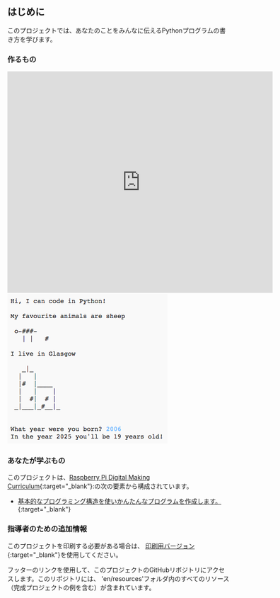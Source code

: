 ## はじめに

このプロジェクトでは、あなたのことをみんなに伝えるPythonプログラムの書き方を学びます。

### 作るもの

<div class="trinket">
  <iframe src="https://trinket.io/embed/python/a1f663ae0d?outputOnly=true&start=result" width="600" height="500" frameborder="0" marginwidth="0" marginheight="0" allowfullscreen>
  </iframe>
  <img src="images/me-final.png">
</div>

### あなたが学ぶもの

このプロジェクトは、[Raspberry Pi Digital Making Curriculum](http://rpf.io/curriculum){:target="_blank"}:の次の要素から構成されています。

+ [基本的なプログラミング構造を使いかんたんなプログラムを作成します。](https://www.raspberrypi.org/curriculum/programming/creator){:target="_blank"}

### 指導者のための追加情報

このプロジェクトを印刷する必要がある場合は、 [印刷用バージョン](https://projects.raspberrypi.org/en/projects/about-me/print){:target="_blank"}を使用してください。

フッターのリンクを使用して、このプロジェクトのGitHubリポジトリにアクセスします。このリポジトリには、 'en/resources'フォルダ内のすべてのリソース（完成プロジェクトの例を含む）が含まれています。